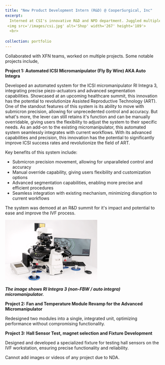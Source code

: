 ```yaml
---
title: "New Product Development Intern (R&D) @ CooperSurgical, Inc"
excerpt: 
  Interned at CSI's innovative R&D and NPD department. Juggled multiple projects and collaborated with exceptional engineers.
 <img src='/images/csi.jpg' alt='Shop' width='267' height='189'>
  <br>

collection: portfolio
---
```


Collaborated with XFN teams, worked on multiple projects. Some notable projects include,

**Project 1: Automated ICSI Micromanipulator (Fly By Wire) AKA Auto Integra**

Developed an automated system for the ICSI micromanipulator RI Integra 3, integrating precise piezo-actuators and advanced segmentation capabilities.
Showcased at an upcoming healthcare summit, this innovation has the potential to revolutionize Assisted Reproductive Technology (ART).
One of the standout features of this system is its ability to move with submicron precision, allowing for unprecedented control and accuracy. But what's more, the lever can still retains it's function and can be manually overridable, giving users the flexibility to adjust the system to their specific needs.
As an add-on to the existing micromanipulator, this automated system seamlessly integrates with current workflows. With its advanced capabilities and precision, this innovation has the potential to significantly improve ICSI success rates and revolutionize the field of ART.

Key benefits of this system include:

- Submicron precision movement, allowing for unparalleled control and accuracy
- Manual override capability, giving users flexibility and customization options
- Advanced segmentation capabilities, enabling more precise and efficient procedures
- Seamless integration with existing mechanism, minimizing disruption to current workflows

The system was demoed at an R&D summit for it's impact and potential to ease and improve the IVF process.

 <img src='/images/icsi.png' alt='Shop' width='300' height='200'>
 
***The image shows RI Integra 3 (non-FBW / auto integra) micromanipulator.***

**Project 2: Fan and Temperature Module Revamp for the Advanced Micromanipulator**

Redesigned two modules into a single, integrated unit, optimizing performance without compromising functionality.


**Project 3: Hall Sensor Test, magnet selection and Fixture Development**

Designed and developed a specialized fixture for testing hall sensors on the IVF workstation, ensuring precise functionality and reliability.

Cannot add images or videos of any project due to NDA.


